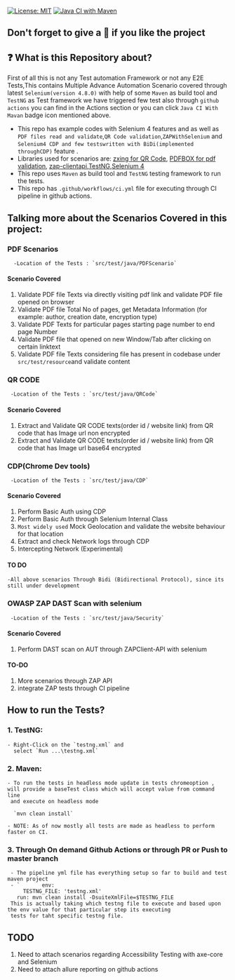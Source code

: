 
[![License: MIT](https://img.shields.io/badge/License-MIT-yellow.svg)](https://opensource.org/licenses/MIT)
[![Java CI with Maven](https://github.com/Sabya1234/AdvanceAutomationWithSelenium/actions/workflows/CI.yml/badge.svg)](https://github.com/Sabya1234/AdvanceAutomationWithSelenium/actions/workflows/CI.yml)


## Don't forget to give a :star2: if you like the project

## :question: What is this Repository about?
First of all this is not any Test automation Framework or not any E2E Tests,This contains Multiple Advance Automation Scenario
covered through latest `Selenium(version 4.8.0)` with help of some `Maven` as build tool and `TestNG` as Test framework we have triggered few test
also through `github actions` you can find in the Actions section or you can click `Java CI With Mavan` badge icon mentioned above.

- This repo has example codes with Selenium 4 features and as well as `PDF files read and validate`,`QR Code validation`,`ZAPWithSelenium` and `Selenium4 CDP and few testswritten with BiDi(implemented throughCDP)`
feature .
- Libraries  used for scenarios are: [zxing for QR Code](https://mvnrepository.com/artifact/com.google.zxing/javase/3.5.0), [PDFBOX for pdf validation](https://mvnrepository.com/artifact/org.apache.pdfbox/pdfbox/2.0.27),
  [zap-clientapi](https://mvnrepository.com/artifact/org.zaproxy/zap-clientapi/1.11.0),[TestNG](https://mvnrepository.com/artifact/org.testng/testng),[Selenium 4](https://mvnrepository.com/artifact/org.seleniumhq.selenium/selenium-java/4.8.0)
- This repo uses `Maven` as build tool and `TestNG` testing framework to run the tests.
- This repo has `.github/workflows/ci.yml` file for executing through CI pipeline in github actions.

## Talking more about the Scenarios Covered in this project:

  ### PDF Scenarios
      -Location of the Tests : `src/test/java/PDFScenario`
   #### Scenario Covered
   1. Validate PDF file Texts via directly visiting pdf link and validate PDF file opened on browser 
   2. Validate PDF file Total No of pages, get Metadata Information (for example: author, creation date, encryption type)
   3. Validate PDF Texts for particular pages starting page number to end page Number 
   4. Validate PDF file that opened on new Window/Tab after clicking on certain linktext
   5. Validate PDF file Texts considering file has present in codebase under `src/test/resource`and validate content 
  ### QR CODE
     -Location of the Tests : `src/test/java/QRCode`
   #### Scenario Covered
   1. Extract and Validate QR CODE texts(order id / website link) from QR code that has Image url non encrypted
   2. Extract and Validate QR CODE texts(order id / website link) from QR code that has Image url base64 encrypted

  ### CDP(Chrome Dev tools)
     -Location of the Tests : `src/test/java/CDP`
   #### Scenario Covered
   1. Perform Basic Auth using CDP
   2. Perform Basic Auth through Selenium Internal Class
   3. `Most widely used` Mock Geolocation and validate the website behaviour for that location 
   4. Extract and check Network logs through CDP
   5. Intercepting Network (Experimental)
   #### TO DO
    -All above scenarios Through Bidi (Bidirectional Protocol), since its still under development
  ### OWASP ZAP DAST Scan with selenium
     -Location of the Tests : `src/test/java/Security`
   #### Scenario Covered
   1. Perform DAST scan on AUT through ZAPClient-API with selenium
   #### TO-DO
   1. More scenarios through ZAP API
   2. integrate ZAP tests through CI pipeline


## How to run the Tests?


  ### 1. TestNG:
    - Right-Click on the `testng.xml` and
      select `Run ...\testng.xml`

  ### 2. Maven:
    - To run the tests in headless mode update in tests chromeoption , will provide a baseTest class which will accept value from command line
     and execute on headless mode

      `mvn clean install` 

    - NOTE: As of now mostly all tests are made as headless to perform faster on CI.

  ### 3. Through On demand Github Actions or through PR or Push to master branch
     
     - The pipeline yml file has everything setup so far to build and test maven project 
     - `       env:
         TESTNG_FILE: 'testng.xml'
       run: mvn clean install -DsuiteXmlFile=$TESTNG_FILE
     This is actually taking which testng file to execute and based upon the env value for that particular step its executing
     tests for taht specific testng file.


## TODO
   1. Need to attach scenarios regarding Accessibility Testing with axe-core and Selenium
   2. Need to attach allure reporting on github actions



